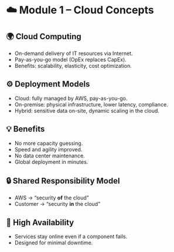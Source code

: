 # ☁️ Module 1 – Cloud Concepts

## 🌍 Cloud Computing
- On-demand delivery of IT resources via Internet.
- Pay-as-you-go model (OpEx replaces CapEx).
- Benefits: scalability, elasticity, cost optimization.

## ⚙️ Deployment Models
- Cloud: fully managed by AWS, pay-as-you-go.
- On-premise: physical infrastructure, lower latency, compliance.
- Hybrid: sensitive data on-site, dynamic scaling in the cloud.

## 💡 Benefits
- No more capacity guessing.
- Speed and agility improved.
- No data center maintenance.
- Global deployment in minutes.

## 🔒 Shared Responsibility Model
- AWS → “security **of** the cloud”
- Customer → “security **in** the cloud”

## 🧩 High Availability
- Services stay online even if a component fails.
- Designed for minimal downtime.

